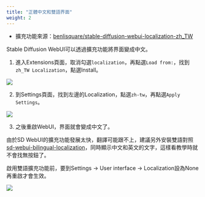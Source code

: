 ```yaml
---
title: "正體中文和雙語界面"
weight: 2
---
```


- 擴充功能來源：[benlisquare/stable-diffusion-webui-localization-zh_TW](https://github.com/benlisquare/stable-diffusion-webui-localization-zh_TW)

Stable Diffusion WebUI可以透過擴充功能將界面變成中文。

1. 進入Extensions頁面，取消勾選`localization`，再點選`Load from:`，找到`zh_TW Localization`，點選Install。

![](../../images/dHwXv8L.webp)

2. 到Settings頁面，找到左邊的Localization，點選`zh-tw`，再點選`Apply Settings`。

![](../../images/rwnzVT7n.webp)

3. 之後重啟WebUI，界面就會變成中文了。

由於SD WebUI的擴充功能發展太快，翻譯可能跟不上，建議另外安裝雙語對照[sd-webui-bilingual-localization](https://github.com/journey-ad/sd-webui-bilingual-localization)，同時顯示中文和英文的文字，這樣看教學時就不會找無按鈕了。

啟用雙語擴充功能前，要到Settings → User interface → Localization設為None再重啟才會生效。

![](../../images/FHmnr50L.webp)
